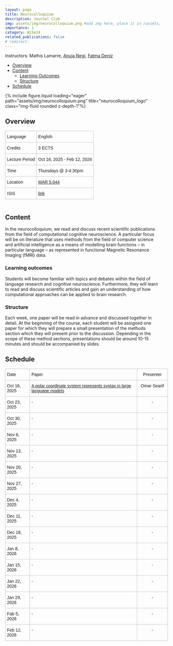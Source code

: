 ```yaml
---
layout: page
title: Neurocolloquium
description: Journal Club
img: assets/img/neurocolloquium.png #add img here, place it in /assets/img/
importance: 1
category: WiSe24
related_publications: false
# redirect:
---
```


Instructors: Mathis Lamarre, [Anuja Negi](https://anujanegi.me/), [Fatma Deniz](https://www.fatmanet.com/)

- [Overview](#overview)
- [Content](#content)
  - [Learning Outcomes](#learning-outcomes)
  - [Structure](#structure)
- [Schedule](#schedule)

<div class="row">
    <div class="col-sm mt-3 mt-md-0">
        {% include figure.liquid loading="eager" path="assets/img/neurocolloquium.png" title="neurocolloquium_logo" class="img-fluid rounded z-depth-1"%}
    </div>
</div>

## Overview

<style type="text/css">
.tg  {border-collapse:collapse;border-spacing:0;margin:0px auto;}
.tg td{border-color:black;border-style:solid;border-width:1px;font-family:Arial, sans-serif;font-size:14px;
  overflow:hidden;padding:10px 5px;word-break:normal;}
.tg th{border-color:black;border-style:solid;border-width:1px;font-family:Arial, sans-serif;font-size:14px;
  font-weight:normal;overflow:hidden;padding:10px 5px;word-break:normal;}
.tg .tg-wo29{border-color:#c0c0c0;text-align:left;vertical-align:top}
</style>
<table class="tg" style="undefined;table-layout: fixed; width: 750px">
<!-- <colgroup>
<col style="width: 204px">
<col style="width: 675px">
</colgroup> -->
<tbody>
  <tr>
    <td class="tg-wo29"><span style="font-weight:400;font-style:normal;text-decoration:none;background-color:transparent">Language</span></td>
    <td class="tg-wo29">English</td>
  </tr>
  <tr>
    <td class="tg-wo29">Credits</td>
    <td class="tg-wo29">3 ECTS</td>
  </tr>
  <tr>
    <td class="tg-wo29">Lecture Period</td>
    <td class="tg-wo29">Oct 16, 2025 - Feb 12, 2026</td>
  </tr>
  <tr>
    <td class="tg-wo29">Time</td>
    <td class="tg-wo29">Thursdays @ 3-4:30pm</td>
  </tr>
  <tr>
    <td class="tg-wo29">Location</td>
    <td class="tg-wo29"><a href="https://maps.app.goo.gl/MhXJw12oPjEhnDbt6" target="_blank" rel="noopener noreferrer">MAR 5.044</a></td>
  </tr>
  <tr>
    <td class="tg-wo29">ISIS</td>
    <td class="tg-wo29"><a href="https://isis.tu-berlin.de/course/view.php?id=45168" target="_blank" rel="noopener noreferrer">link</a></td>
  </tr>
</tbody>
</table>
<br>

## Content

In the neurocolloquium, we read and discuss recent scientific publications from the field of computational cognitive neuroscience.
A particular focus will be on literature that uses methods from the field of computer science and artificial intelligence as a means of modelling brain functions – in particular language – as represented in functional Magnetic Resonance Imaging (fMRI) data.

### Learning outcomes

Students will become familiar with topics and debates within the field of language research and cognitive neuroscience.
Furthermore, they will learn to read and discuss scientific articles and gain an understanding of how computational approaches can be applied to brain research.

### Structure

Each week, one paper will be read in advance and discussed together in detail.
At the beginning of the course, each student will be assigned one paper for which they will prepare a small presentation of the methods section which they will present prior to the discussion.
Depending in the scope of these method sections, presentations should be around 10-15 minutes and should be accompanied by slides.

## Schedule

<style type="text/css">
.tg  {border-collapse:collapse;border-spacing:0;margin:0px auto;}
.tg td{border-color:black;border-style:solid;border-width:1px;font-family:Arial, sans-serif;font-size:14px;
  overflow:hidden;padding:10px 5px;word-break:normal;}
.tg th{border-color:black;border-style:solid;border-width:1px;font-family:Arial, sans-serif;font-size:14px;
  font-weight:normal;overflow:hidden;padding:10px 5px;word-break:normal;}
.tg .tg-wo29{border-color:#c0c0c0;text-align:left;vertical-align:top}
.tg .tg-fzdr{border-color:#c0c0c0;text-align:center;vertical-align:top}
</style>
<table class="tg" style="undefined;table-layout: fixed; width: 750px">
<colgroup>
<col style="width: 80px">
<col style="width: 350px">
<col style="width: 100px">
</colgroup>
<tbody>
  <tr>
    <td class="tg-wo29">Date</td>
    <td class="tg-wo29">Paper</td>
    <td class="tg-fzdr">Presenter</td>
  </tr>
  <tr>
    <td class="tg-wo29">Oct 16, 2025</td>
    <td class="tg-wo29"><a href="https://arxiv.org/abs/2412.05571" target="_blank" rel="noopener noreferrer">A polar coordinate system represents syntax in large language models
</a></td>
    <td class="tg-fzdr">Omar Searif</td>
  </tr>
  <tr>
    <td class="tg-wo29">Oct 23, 2025</td>
    <td class="tg-wo29">-</td>
    <td class="tg-fzdr">-</td>
  </tr>
  <tr>
    <td class="tg-wo29">Oct 30, 2025</td>
    <td class="tg-wo29">-</td>
    <td class="tg-fzdr">-</td>
  </tr>
  <tr>
    <td class="tg-wo29">Nov 6, 2025</td>
    <td class="tg-wo29">-</td>
    <td class="tg-fzdr">-</td>
  </tr>
  <tr>
    <td class="tg-wo29">Nov 13, 2025</td>
    <td class="tg-wo29">-</td>
    <td class="tg-fzdr">-</td>
  </tr>
  <tr>
    <td class="tg-wo29">Nov 20, 2025</td>
    <td class="tg-wo29">-</td>
    <td class="tg-fzdr">-</td>
  </tr>
  <tr>
    <td class="tg-wo29">Nov 27, 2025</td>
    <td class="tg-wo29">-</td>
    <td class="tg-fzdr">-</td>
  </tr>
  <tr>
    <td class="tg-wo29">Dec 4, 2025</td>
    <td class="tg-wo29">-</td>
    <td class="tg-fzdr">-</td>
  </tr>
  <tr>
    <td class="tg-wo29">Dec 11, 2025</td>
    <td class="tg-wo29">-</td>
    <td class="tg-fzdr">-</td>
    
  </tr>
  <tr>
    <td class="tg-wo29">Dec 18, 2025</td>
    <td class="tg-wo29">-</td>
    <td class="tg-fzdr">-</td>
  </tr>
  <tr>
    <td class="tg-wo29">Jan 8, 2026</td>
    <td class="tg-wo29">-</td>
    <td class="tg-fzdr">-</td>
  </tr>
  <tr>
    <td class="tg-wo29">Jan 15, 2026</td>
    <td class="tg-wo29">-</td>
    <td class="tg-fzdr">-</td>
  </tr>
  <tr>
    <td class="tg-wo29">Jan 22, 2026</td>
    <td class="tg-wo29">-</td>
    <td class="tg-fzdr">-</td>
  </tr>
  <tr>
    <td class="tg-wo29">Jan 29, 2026</td>
    <td class="tg-wo29">-</td>
    <td class="tg-fzdr">-</td>
  </tr>
  <tr>
    <td class="tg-wo29">Fab 5, 2026</td>
    <td class="tg-wo29">-</td>
    <td class="tg-fzdr">-</td>
  </tr>
  <tr>
    <td class="tg-wo29">Feb 12, 2026</td>
    <td class="tg-wo29">-</td>
    <td class="tg-fzdr">-</td>
  </tr>
  
</tbody>
</table>
<br>
